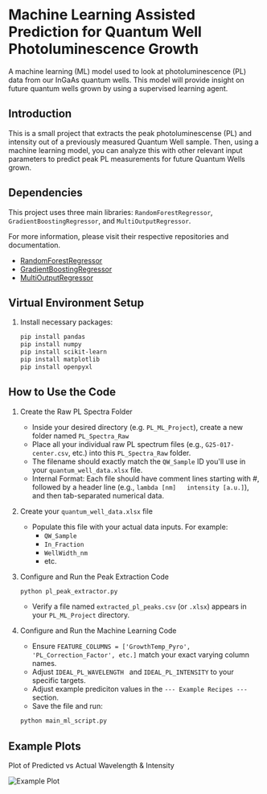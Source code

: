 # Machine Learning Assisted Prediction for Quantum Well Photoluminescence Growth
A machine learning (ML) model used to look at photoluminescence (PL) data from our InGaAs quantum wells. This model will provide insight on future quantum wells grown by using a supervised learning agent.

## Introduction
This is a small project that extracts the peak photoluminescense (PL) and intensity out of a previously measured Quantum Well sample. Then, using a machine learning model, you can analyze this with other relevant input parameters to predict peak PL measurements for future Quantum Wells grown.

## Dependencies 
This project uses three main libraries: `RandomForestRegressor`, `GradientBoostingRegressor`, and `MultiOutputRegressor`.

For more information, please visit their respective repositories and documentation.
- [RandomForestRegressor](https://scikit-learn.org/stable/modules/generated/sklearn.ensemble.RandomForestRegressor.html)
- [GradientBoostingRegressor](https://scikit-learn.org/stable/modules/generated/sklearn.ensemble.GradientBoostingRegressor.html)
- [MultiOutputRegressor](https://scikit-learn.org/stable/modules/generated/sklearn.multioutput.MultiOutputRegressor.html)

## Virtual Environment Setup
1. Install necessary packages:
   ```bash
   pip install pandas
   pip install numpy
   pip install scikit-learn
   pip install matplotlib
   pip install openpyxl
   ```
## How to Use the Code
1. Create the Raw PL Spectra Folder
   - Inside your desired directory (e.g. `PL_ML_Project`), create a new folder named `PL_Spectra_Raw`
   - Place all your individual raw PL spectrum files (e.g., `G25-017-center.csv`, etc.) into this `PL_Spectra_Raw` folder.
   - The filename should exactly match the `QW_Sample` ID you'll use in your `quantum_well_data.xlsx` file.
   - Internal Format: Each file should have comment lines starting with #, followed by a header line (e.g., `lambda [nm]   intensity [a.u.]`), and then tab-separated numerical data.

2. Create your `quantum_well_data.xlsx` file
   - Populate this file with your actual data inputs. For example:
       - `QW_Sample`
       - `In_Fraction`
       - `WellWidth_nm`
       - etc.

3. Configure and Run the Peak Extraction Code
   ```bash
   python pl_peak_extractor.py
   ```
   - Verify a file named `extracted_pl_peaks.csv` (or `.xlsx`) appears in your `PL_ML_Project` directory.

4. Configure and Run the Machine Learning Code
   - Ensure `FEATURE_COLUMNS = ['GrowthTemp_Pyro', 'PL_Correction_Factor', etc.]` match your exact varying column names.
   - Adjust `IDEAL_PL_WAVELENGTH ` and `IDEAL_PL_INTENSITY` to your specific targets.
   - Adjust example prediciton values in the `--- Example Recipes ---` section.
   - Save the file and run:
   ```bash
   python main_ml_script.py
   ```
## Example Plots
Plot of Predicted vs Actual Wavelength & Intensity

![Example Plot]()


   

